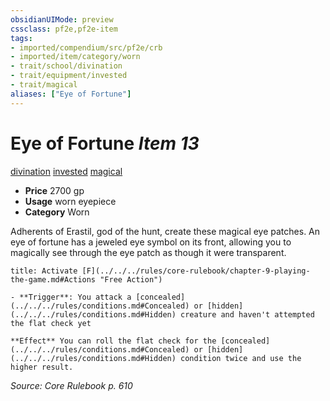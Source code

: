 ```yaml
---
obsidianUIMode: preview
cssclass: pf2e,pf2e-item
tags:
- imported/compendium/src/pf2e/crb
- imported/item/category/worn
- trait/school/divination
- trait/equipment/invested
- trait/magical
aliases: ["Eye of Fortune"]
---
```

# Eye of Fortune *Item 13*  
[divination](divination.md)  [invested](invested.md)  [magical](magical.md)  

- **Price** 2700 gp
- **Usage** worn eyepiece
- **Category** Worn

Adherents of Erastil, god of the hunt, create these magical eye patches. An eye of fortune has a jeweled eye symbol on its front, allowing you to magically see through the eye patch as though it were transparent.

```ad-embed-ability
title: Activate [F](../../../rules/core-rulebook/chapter-9-playing-the-game.md#Actions "Free Action")

- **Trigger**: You attack a [concealed](../../../rules/conditions.md#Concealed) or [hidden](../../../rules/conditions.md#Hidden) creature and haven't attempted the flat check yet

**Effect** You can roll the flat check for the [concealed](../../../rules/conditions.md#Concealed) or [hidden](../../../rules/conditions.md#Hidden) condition twice and use the higher result.
```

*Source: Core Rulebook p. 610*
